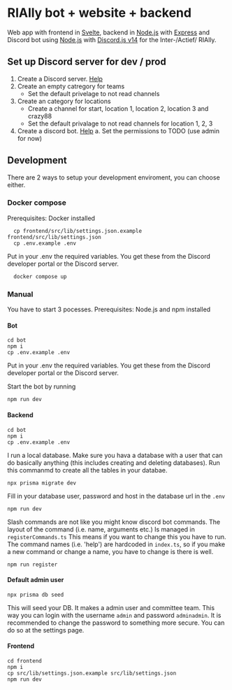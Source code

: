 # RIAlly bot + website + backend

Web app with frontend in [Svelte](https://svelte.dev/), backend in [Node.js](https://nodejs.org/en) with [Express](https://expressjs.com/) and Discord bot using [Node.js](https://nodejs.org/en) with [Discord.js v14](https://discord.js.org/) for the Inter-/Actief/ RIAlly.

## Set up Discord server for dev / prod

1. Create a Discord server. [Help](https://support.discord.com/hc/en-us/articles/204849977-How-do-I-create-a-server)
2. Create an empty catregory for teams
   - Set the default privelage to not read channels
3. Create an category for locations
   - Create a channel for start, location 1, location 2, location 3 and crazy88
   - Set the default privalage to not read channels for location 1, 2, 3
4. Create a discord bot. [Help](https://discordpy.readthedocs.io/en/stable/discord.html)
   a. Set the permissions to TODO (use admin for now)

## Development

There are 2 ways to setup your development enviroment, you can choose either.

### Docker compose

Prerequisites: Docker installed

```
  cp frontend/src/lib/settings.json.example frontend/src/lib/settings.json
  cp .env.example .env
```

Put in your .env the required variables. You get these from the Discord developer portal or the Discord server.

```
  docker compose up
```

### Manual

You have to start 3 pocesses.
Prerequisites: Node.js and npm installed

#### Bot

```
cd bot
npm i
cp .env.example .env
```

Put in your .env the required variables. You get these from the Discord developer portal or the Discord server.

Start the bot by running

```
npm run dev
```

#### Backend

```
cd bot
npm i
cp .env.example .env
```

I run a local database. Make sure you hava a database with a user that can do basically anything (this includes creating and deleting databases). Run this commanmd to create all the tables in your databae.

```
npx prisma migrate dev
```

Fill in your database user, password and host in the database url in the `.env`

```
npm run dev
```

Slash commands are not like you might know discord bot commands. The layout of the command (i.e. name, arguments etc.) Is managed in `registerCommands.ts` This means if you want to change this you have to run. The command names (i.e. 'help') are hardcoded in `index.ts`, so if you make a new command or change a name, you have to change is there is well.

```
npm run register
```

#### Default admin user

```
npx prisma db seed
```

This will seed your DB. It makes a admin user and committee team. This way you can login with the username `admin` and password `adminadmin`. It is recommended to change the password to something more secure. You can do so at the settings page.

#### Frontend

```
cd frontend
npm i
cp src/lib/settings.json.example src/lib/settings.json
npm run dev
```
